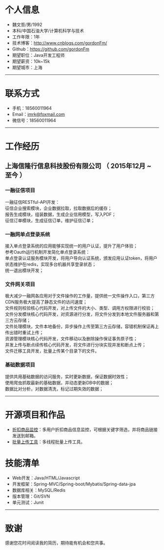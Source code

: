 # 个人信息

 - 魏文哲/男/1992 
 - 本科/中国石油大学/计算机科学与技术 
 - 工作年限：1年
 - 技术博客：http://www.cnblogs.com/gordonFm/
 - Github：https://github.com/gordonFm
 - 期望职位：Java开发工程师
 - 期望薪资：10k~15k
 - 期望城市：上海
 
---

# 联系方式

- 手机：18560011964
- Email：imrk@foxmail.com
- 微信号：18560011964

---

# 工作经历

## 上海信隆行信息科技股份有限公司 （ 2015年12月 ~ 至今 ）

### 一融征信项目 
一融征信RESTful-API开发：  
征信企业搜索模块，企业数据拉取，拉取数据后的缓存；  
报告生成模块，组装数据，生成企业信用模型，写入PDF；  
征信订单模块，生成征信订单，维护征信订单；


### 一融网单点登录系统
接入单点登录系统的应用能够实现统一的用户认证，提升了用户体验；  
参考Oauth运行机制开发简化单点登录系统：  
单点登录认证服务模块开发，将用户导向认证系统，颁发应用认证token，将用户状态维护在redis，实现多台机器共享登录状态；  
统一退出模块开发；


### 文件网关项目
极大减少一融网各应用对于文件操作的工作量，提供统一文件操作入口，第三方CDN服务极大提高了静态文件的访问速度；  
文件规则校验核心代码开发，对上传文件的大小、类型、调用方权限进行校验；  
文件分发模块核心代码开发，对资源进行分发，将文件分发到本地文件服务器和第三方云存储；  
文件处理模块，文件本地备份，异步操作上传至第三方云存储，容错机制保证再上传出错时重试上传；  
资源管理模块核心代码开发，文件移动以及删除操作保证事务原子性；  
并发上传与断点续传核心代码开发，将文件进行分块实现并发和断点上传；  
文件迁移工具开发，批量上传某个目录下的文件。

### 基础数据项目
提供共用基础数据的访问服务，实时更新数据，保证数据时效性；  
使用爬虫抓取最新的基础数据，并动态更新DB中的数据；  
数据比对分析，对数据清洗，标记过期失效的数据；

---

# 开源项目和作品

 - [折扣商品监控](https://github.com/gordonFm/discountCrawler)：多用户折扣商品信息监控，可根据关键字筛选，并将商品链接发送到邮箱。
 - [批量上传工具](https://github.com/gordonFm/qiniuBatchUploadKit)：多线程批量上传工具。

# 技能清单

- Web开发：Java/HTML/Javascript
- 开发框架：Spring-MVC/Spring-boot/Mybatis/Spring-data-jpa
- 数据库相关：MySQL/Redis
- 版本管理：Git/SVN
- 单元测试：Junit

---

# 致谢
感谢您花时间阅读我的简历，期待能有机会和您共事。
